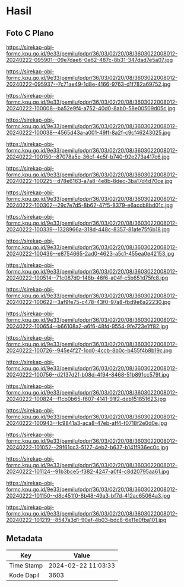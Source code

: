 # Hasil

## Foto C Plano

https://sirekap-obj-formc.kpu.go.id/9e33/pemilu/pdpr/36/03/02/20/08/3603022008012-20240222-095901--09e7dae6-0e62-487c-8b31-347dad7e5a07.jpg

https://sirekap-obj-formc.kpu.go.id/9e33/pemilu/pdpr/36/03/02/20/08/3603022008012-20240222-095937--7c71ae49-1d8e-4166-9763-d1f782a69752.jpg

https://sirekap-obj-formc.kpu.go.id/9e33/pemilu/pdpr/36/03/02/20/08/3603022008012-20240222-100008--ba52e9f4-a752-40d0-8ab0-58e00509d05c.jpg

https://sirekap-obj-formc.kpu.go.id/9e33/pemilu/pdpr/36/03/02/20/08/3603022008012-20240222-100038--4565d43a-a001-49ff-8a2f-c9cf46243025.jpg

https://sirekap-obj-formc.kpu.go.id/9e33/pemilu/pdpr/36/03/02/20/08/3603022008012-20240222-100150--87078a5e-36cf-4c5f-b740-92e273a417c6.jpg

https://sirekap-obj-formc.kpu.go.id/9e33/pemilu/pdpr/36/03/02/20/08/3603022008012-20240222-100225--d78e6163-a7a8-4e8b-8dec-3ba17d4d70ce.jpg

https://sirekap-obj-formc.kpu.go.id/9e33/pemilu/pdpr/36/03/02/20/08/3603022008012-20240222-100302--29c7e7d5-8b62-47f5-8379-e6accb8bd01c.jpg

https://sirekap-obj-formc.kpu.go.id/9e33/pemilu/pdpr/36/03/02/20/08/3603022008012-20240222-100339--1328966a-318d-448c-8357-81afe75f6b18.jpg

https://sirekap-obj-formc.kpu.go.id/9e33/pemilu/pdpr/36/03/02/20/08/3603022008012-20240222-100436--e8754665-2ad0-4623-a5c1-455ea0e42153.jpg

https://sirekap-obj-formc.kpu.go.id/9e33/pemilu/pdpr/36/03/02/20/08/3603022008012-20240222-100514--71c087d0-148b-46f6-a04f-c5b651d75fc8.jpg

https://sirekap-obj-formc.kpu.go.id/9e33/pemilu/pdpr/36/03/02/20/08/3603022008012-20240222-100622--3af9fe75-c478-43f0-97a8-fbd9e6a22230.jpg

https://sirekap-obj-formc.kpu.go.id/9e33/pemilu/pdpr/36/03/02/20/08/3603022008012-20240222-100654--b66108a2-a6f6-48fd-9554-9fe723e1ff82.jpg

https://sirekap-obj-formc.kpu.go.id/9e33/pemilu/pdpr/36/03/02/20/08/3603022008012-20240222-100726--945e4f27-1cd0-4ccb-8b0c-b455f4b8b19c.jpg

https://sirekap-obj-formc.kpu.go.id/9e33/pemilu/pdpr/36/03/02/20/08/3603022008012-20240222-100756--d2137d2f-b08d-4f94-8468-51b891cc579f.jpg

https://sirekap-obj-formc.kpu.go.id/9e33/pemilu/pdpr/36/03/02/20/08/3603022008012-20240222-100824--f1cb0b65-f607-4141-91f2-deb151851623.jpg

https://sirekap-obj-formc.kpu.go.id/9e33/pemilu/pdpr/36/03/02/20/08/3603022008012-20240222-100943--fc9841a3-aca8-47eb-aff4-f0718f2e0d0e.jpg

https://sirekap-obj-formc.kpu.go.id/9e33/pemilu/pdpr/36/03/02/20/08/3603022008012-20240222-101052--29f61cc3-5127-4eb2-b637-b141f936ec0c.jpg

https://sirekap-obj-formc.kpu.go.id/9e33/pemilu/pdpr/36/03/02/20/08/3603022008012-20240222-101124--91b3bce5-f382-4247-a0f4-c8d20795aa61.jpg

https://sirekap-obj-formc.kpu.go.id/9e33/pemilu/pdpr/36/03/02/20/08/3603022008012-20240222-101150--d8c451f0-8b48-49a3-bf7d-412ac65064a3.jpg

https://sirekap-obj-formc.kpu.go.id/9e33/pemilu/pdpr/36/03/02/20/08/3603022008012-20240222-101219--8547a3d1-90af-4b03-bdc8-6e11e0fba101.jpg


## Metadata

| Key        | Value               |
| ---------- | ------------------- |
| Time Stamp | 2024-02-22 11:03:33 |
| Kode Dapil | 3603                |



